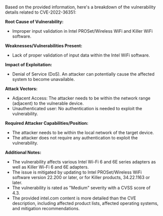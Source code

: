 Based on the provided information, here's a breakdown of the vulnerability details related to CVE-2022-36351:

**Root Cause of Vulnerability:**

*   Improper input validation in Intel PROSet/Wireless WiFi and Killer WiFi software.

**Weaknesses/Vulnerabilities Present:**

*   Lack of proper validation of input data within the Intel WiFi software.

**Impact of Exploitation:**

*   Denial of Service (DoS). An attacker can potentially cause the affected system to become unavailable.

**Attack Vectors:**

*   Adjacent Access: The attacker needs to be within the network range (adjacent) to the vulnerable device.
*   Unauthenticated user: No authentication is needed to exploit the vulnerability.

**Required Attacker Capabilities/Position:**

*   The attacker needs to be within the local network of the target device.
*   The attacker does not require any authentication to exploit the vulnerability.

**Additional Notes:**

* The vulnerability affects various Intel Wi-Fi 6 and 6E series adapters as well as Killer Wi-Fi 6 and 6E adapters.
* The issue is mitigated by updating to Intel PROSet/Wireless WiFi software version 22.200 or later, or for Killer products, 34.22.1163 or later.
*   The vulnerability is rated as "Medium" severity with a CVSS score of 4.3.
*   The provided intel.com content is more detailed than the CVE description, including affected product lists, affected operating systems, and mitigation recommendations.